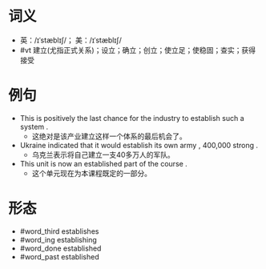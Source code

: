 # 词义
- 英：/ɪˈstæblɪʃ/； 美：/ɪˈstæblɪʃ/
- #vt 建立(尤指正式关系)；设立；确立；创立；使立足；使稳固；查实；获得接受
# 例句
- This is positively the last chance for the industry to establish such a system .
	- 这绝对是该产业建立这样一个体系的最后机会了。
- Ukraine indicated that it would establish its own army , 400,000 strong .
	- 乌克兰表示将自己建立一支40多万人的军队。
- This unit is now an established part of the course .
	- 这个单元现在为本课程既定的一部分。
# 形态
- #word_third establishes
- #word_ing establishing
- #word_done established
- #word_past established
